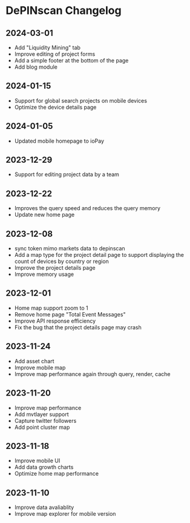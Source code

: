 # DePINscan Changelog

## 2024-03-01
- Add "Liquidity Mining" tab
- Improve editing of project forms
- Add a simple footer at the bottom of the page
- Add blog module

## 2024-01-15
- Support for global search projects on mobile devices
- Optimize the device details page

## 2024-01-05
- Updated mobile homepage to ioPay

## 2023-12-29
- Support for editing project data by a team

## 2023-12-22
- Improves the query speed and reduces the query memory
- Update new home page

## 2023-12-08
- sync token mimo markets data to depinscan
- Add a map type for the project detail page to support displaying the count of devices by country or region
- Improve the project details page
- Improve memory usage

## 2023-12-01
- Home map support zoom to 1
- Remove home page "Total Event Messages"
- Improve API response efficiency
- Fix the bug that the project details page may crash

## 2023-11-24
- Add asset chart
- Improve mobile map
- Improve map performance again through query, render, cache

## 2023-11-20
- Improve map performance
- Add mvtlayer support
- Capture twitter followers
- Add point cluster map

## 2023-11-18
- Improve mobile UI
- Add data growth charts
- Optimize home map performance

## 2023-11-10
- Improve data avaliablity
- Improve map explorer for mobile version
